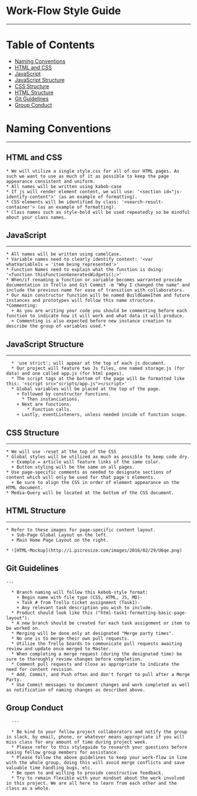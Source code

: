 # **Work-Flow Style Guide**
---
# Table of Contents
  * [Naming Conventions](#naming-conventions)
  * [HTML and CSS](#html-css)
  * [JavaScript](#javascript)
  * [JavaScript Structure](#javascript-structure)
  * [CSS Structure](#css-structure)
  * [HTML Structure](#html-structure)
  * [Git Guidelines](#git-guidelines)
  * [Group Conduct](#group-conduct)  



# **Naming Conventions <a id="naming-conventions"></a>**
  ---
## **HTML and CSS <a id="html-css"></a>**

    * We will utilize a single style.css for all of our HTML pages. As such we want to use as much of it as possible to keep the page appearance consistent and uniform.
    * All names will be written using kabob-case
    * If js will render element content, we will use: '<section id="js-identify-content">' (as an example of formatting).
    * CSS elements will be identified by class: '<search-result-container'> (as an example of formatting).
    * Class names such as style-bold will be used repeatedly so be mindful about your class names.


##  **JavaScript  <a id="javascript"></a>**
---

    * All names will be written using camelCase.
    * Variable names need to clearly identify context: '<var whatVariableIs = 'item being represented'>'
    * Function Names need to explain what the function is doing: '<function thisFunctionGeneratesWidgets();>'
    * When/if renaming a function or variable becomes warranted provide documentation in Trello and Git Commit -m "Why I changed the name" and include the previous name for ease of transition with collaborators.
    * Our main constructor function will be named BuildGameItem and future instances and prototypes will follow this name structure.
    *Commenting:
      + As you are writing your code you should be commenting before each function to indicate how it will work and what data it will produce.
      + Commenting is also expected before new instance creation to describe the group of variables used.*


##  **JavaScript Structure  <a id="javascript-structure"></a>**
---

      * 'use strict'; will appear at the top of each js document.
      * Our project will feature two Js files, one named storage.js (for data) and one called app.js (for html pages).
      * The script tags at the bottom of the page will be formatted like this: '<script src="scripts/app.js"></script>'
      * Global variables will be placed at the top of the page.
        + Followed by constructor functions.
          * Then instanciations.
        + Next are functions.
            * Function calls.
        + Lastly, eventListeners, unless needed inside of function scope.


##  **CSS Structure <a id="css-structure"></a>**
---
    * We will use -reset at the top of the CSS
    * Global styles will be utilized as much as possible to keep code dry.
      + Example = article will feature links of the same color.
      + Button styling will be the same on all pages.
    * Use page-specific comments as needed to designate sections of content which will only be used for that page's elements.
      + Be sure to align the CSS in order of element appearance on the HTML document.
    * Media-Query will be located at the bottom of the CSS document.


## **HTML Structure <a id="html-structure"></a>**
  ---
    * Refer to these images for page-specific content layout.
      + Sub-Page Global Layout on the left.
      + Main Home Page Layout on the right.

    * ![HTML-Mockup](http://i.picresize.com/images/2016/02/29/U6qe.png)   


##  **Git Guidelines <a id="git-guidelines"></a>**
    ---

      * Branch naming will follow this kebob-style format:
        + Begin name with file type (CSS, HTML, JS, MD)-
        + Task # from Trello ticket assignment (Task1)-
        + Any relevant task description you wish to include.
      * Product should look like this ("html-task1-formatting-basic-page-layout").
      * A new branch should be created for each task assignment or item to be worked on.
      * Merging will be done only at designated "Merge party times".
      * No one is to merge their own pull requests.
      * Utilize the Trello boards to communicate pull requests awaiting review and update once merged to Master.
      * When completing a merge request (during the designated time) be sure to thoroughly review changes before completion.
      * Comment pull requests and close as appropriate to indicate the need for content revision.
      * Add, Commit, and Push often and don't forget to pull after a Merge Party.
      * Use Commit messages to document changes and work completed as well as notification of naming changes as described above.


##    **Group Conduct <a id="group-conduct"></a>**
      ---

      * Be kind to your fellow project collaborators and notify the group in slack, by email, phone, or whatever means appropriate if you will miss class for any amount of time during project week.
      * Please refer to this styleguide to research your questions before asking fellow group members for assistance.
      * Please follow the above guidelines to keep your work-flow in line with the whole group, doing this will avoid merge conflicts and save valuable time handling bugs, etc.
      * Be open to and willing to provide constructive feedback.
      * Try to remain flexible with your mindset about the work involved in this project. We are all here to learn from each other and the class as a whole.

